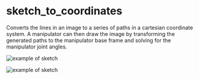 # sketch_to_coordinates

Converts the lines in an image to a series of paths in a cartesian coordinate system. A manipulator can then draw the image by transforming the generated paths to the manipulator base frame and solving for the manipulator joint angles. 


![example of sketch](https://github.com/not-a-meatbag/sketch_to_coordinates/blob/master/images/example.PNG)


![example of sketch](https://github.com/not-a-meatbag/sketch_to_coordinates/blob/master/images/example2.PNG)